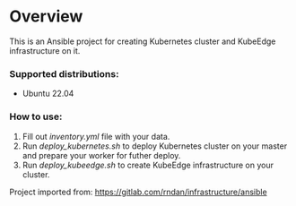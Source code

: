 # Overview
This is an Ansible project for creating Kubernetes cluster and KubeEdge infrastructure on it.

### Supported distributions:
* Ubuntu 22.04

### How to use:
1. Fill out *inventory.yml* file with your data.
2. Run *deploy_kubernetes.sh* to deploy Kubernetes cluster on your master and prepare your worker for futher deploy.
3. Run *deploy_kubeedge.sh* to create KubeEdge infrastructure on your cluster.

Project imported from: https://gitlab.com/rndan/infrastructure/ansible
